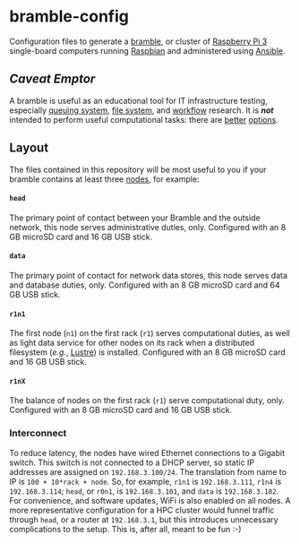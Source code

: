 # bramble-config

Configuration files to generate a [bramble][bra], or
cluster of [Raspberry Pi 3][rpi] single-board computers
running [Raspbian][rsp] and administered using [Ansible][ans].

## *Caveat Emptor*

A bramble is useful as an educational tool for IT
infrastructure testing, especially [queuing system][slr],
[file system][zfs], and [workflow][ans] research. It is
***not*** intended to perform useful computational tasks:
there are [better][mms] [options][hpc].

## Layout

The files contained in this repository will be most useful to you
if your bramble contains at least three [nodes][nod], for example:

####  `head`
The primary point of contact between your Bramble and the outside
network, this node serves administrative duties, only. Configured
with an 8 GB microSD card and 16 GB USB stick.

#### `data`
The primary point of contact for network data stores, this node
serves data and database duties, only. Configured with an 8 GB
microSD card and 64 GB USB stick.

#### `r1n1`
The first node (`n1`) on the first rack (`r1`) serves computational
duties, as well as light data service for other nodes on its rack
when a distributed filesystem (*e.g.*, [Lustre][lst]) is installed.
Configured with an 8 GB microSD card and 16 GB USB stick.

#### `r1nX`
The balance of nodes on the first rack (`r1`) serve computational duty,
only. Configured with an 8 GB microSD card and 16 GB USB stick.

### Interconnect
To reduce latency, the nodes have wired Ethernet connections to a Gigabit
switch. This switch is not connected to a DHCP server, so static IP
addresses are assigned on `192.168.3.100/24`. The translation from name
to IP is `100 + 10*rack + node`. So, for example, `r1n1` is `192.168.3.111`,
`r1n4` is `192.168.3.114`; `head`, or `r0n1`, is `192.168.3.101`, and
`data` is `192.168.3.102`. For convenience, and software updates, WiFi
is also enabled on all nodes. A more representative configuration for
a HPC cluster would funnel traffic through `head`, or a router at
`192.168.3.1`, but this introduces unnecessary complications to the setup.
This is, after all, meant to be fun :-)


[ans]: https://www.ansible.com/
[bra]: https://www.jeffgeerling.com/blog/2015/how-build-your-own-raspberry-pi-cluster-bramble
[hpc]: https://github.com/usnistgov/hiperc
[lst]: http://lustre.org/
[mms]: https://github.com/mesoscale/mmsp
[nod]: https://www.cise.ufl.edu/research/ParallelPatterns/glossary.htm#glossary:node
[rpi]: https://www.raspberrypi.org/products/raspberry-pi-3-model-b/
[rsp]: https://raspbian.org/
[slr]: https://slurm.schedmd.com/
[zfs]: http://zfsonlinux.org/
